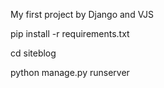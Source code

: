 My first project by Django and VJS

pip install -r requirements.txt

cd siteblog 

python manage.py runserver


